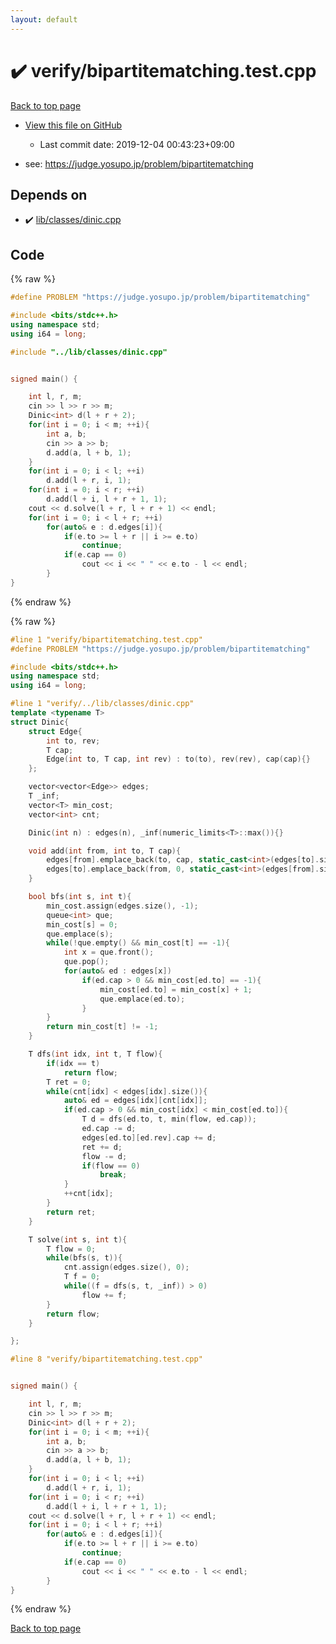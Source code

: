 ```yaml
---
layout: default
---
```


<!-- mathjax config similar to math.stackexchange -->
<script type="text/javascript" async
  src="https://cdnjs.cloudflare.com/ajax/libs/mathjax/2.7.5/MathJax.js?config=TeX-MML-AM_CHTML">
</script>
<script type="text/x-mathjax-config">
  MathJax.Hub.Config({
    TeX: { equationNumbers: { autoNumber: "AMS" }},
    tex2jax: {
      inlineMath: [ ['$','$'] ],
      processEscapes: true
    },
    "HTML-CSS": { matchFontHeight: false },
    displayAlign: "left",
    displayIndent: "2em"
  });
</script>

<script type="text/javascript" src="https://cdnjs.cloudflare.com/ajax/libs/jquery/3.4.1/jquery.min.js"></script>
<script src="https://cdn.jsdelivr.net/npm/jquery-balloon-js@1.1.2/jquery.balloon.min.js" integrity="sha256-ZEYs9VrgAeNuPvs15E39OsyOJaIkXEEt10fzxJ20+2I=" crossorigin="anonymous"></script>
<script type="text/javascript" src="../../assets/js/copy-button.js"></script>
<link rel="stylesheet" href="../../assets/css/copy-button.css" />


# :heavy_check_mark: verify/bipartitematching.test.cpp

<a href="../../index.html">Back to top page</a>

* <a href="{{ site.github.repository_url }}/blob/master/verify/bipartitematching.test.cpp">View this file on GitHub</a>
    - Last commit date: 2019-12-04 00:43:23+09:00


* see: <a href="https://judge.yosupo.jp/problem/bipartitematching">https://judge.yosupo.jp/problem/bipartitematching</a>


## Depends on

* :heavy_check_mark: <a href="../../library/lib/classes/dinic.cpp.html">lib/classes/dinic.cpp</a>


## Code

<a id="unbundled"></a>
{% raw %}
```cpp
#define PROBLEM "https://judge.yosupo.jp/problem/bipartitematching"

#include <bits/stdc++.h>
using namespace std;
using i64 = long;

#include "../lib/classes/dinic.cpp"


signed main() {

    int l, r, m;
    cin >> l >> r >> m;
    Dinic<int> d(l + r + 2);
    for(int i = 0; i < m; ++i){
        int a, b;
        cin >> a >> b;
        d.add(a, l + b, 1);
    }
    for(int i = 0; i < l; ++i)
        d.add(l + r, i, 1);
    for(int i = 0; i < r; ++i)
        d.add(l + i, l + r + 1, 1);
    cout << d.solve(l + r, l + r + 1) << endl;
    for(int i = 0; i < l + r; ++i)
        for(auto& e : d.edges[i]){
            if(e.to >= l + r || i >= e.to)
                continue;
            if(e.cap == 0)
                cout << i << " " << e.to - l << endl;
        }
}


```
{% endraw %}

<a id="bundled"></a>
{% raw %}
```cpp
#line 1 "verify/bipartitematching.test.cpp"
#define PROBLEM "https://judge.yosupo.jp/problem/bipartitematching"

#include <bits/stdc++.h>
using namespace std;
using i64 = long;

#line 1 "verify/../lib/classes/dinic.cpp"
template <typename T>
struct Dinic{
    struct Edge{
        int to, rev;
        T cap;
        Edge(int to, T cap, int rev) : to(to), rev(rev), cap(cap){}
    };

    vector<vector<Edge>> edges;
    T _inf;
    vector<T> min_cost;
    vector<int> cnt;

    Dinic(int n) : edges(n), _inf(numeric_limits<T>::max()){}

    void add(int from, int to, T cap){
        edges[from].emplace_back(to, cap, static_cast<int>(edges[to].size()));
        edges[to].emplace_back(from, 0, static_cast<int>(edges[from].size()) - 1);
    }

    bool bfs(int s, int t){
        min_cost.assign(edges.size(), -1);
        queue<int> que;
        min_cost[s] = 0;
        que.emplace(s);
        while(!que.empty() && min_cost[t] == -1){
            int x = que.front();
            que.pop();
            for(auto& ed : edges[x])
                if(ed.cap > 0 && min_cost[ed.to] == -1){
                    min_cost[ed.to] = min_cost[x] + 1;
                    que.emplace(ed.to);
                }
        }
        return min_cost[t] != -1;
    }

    T dfs(int idx, int t, T flow){
        if(idx == t)
            return flow;
        T ret = 0;
        while(cnt[idx] < edges[idx].size()){
            auto& ed = edges[idx][cnt[idx]];
            if(ed.cap > 0 && min_cost[idx] < min_cost[ed.to]){
                T d = dfs(ed.to, t, min(flow, ed.cap));
                ed.cap -= d;
                edges[ed.to][ed.rev].cap += d;
                ret += d;
                flow -= d;
                if(flow == 0)
                    break;
            }
            ++cnt[idx];
        }
        return ret;
    }

    T solve(int s, int t){
        T flow = 0;
        while(bfs(s, t)){
            cnt.assign(edges.size(), 0);
            T f = 0;
            while((f = dfs(s, t, _inf)) > 0)
                flow += f;
        }
        return flow;
    }

};

#line 8 "verify/bipartitematching.test.cpp"


signed main() {

    int l, r, m;
    cin >> l >> r >> m;
    Dinic<int> d(l + r + 2);
    for(int i = 0; i < m; ++i){
        int a, b;
        cin >> a >> b;
        d.add(a, l + b, 1);
    }
    for(int i = 0; i < l; ++i)
        d.add(l + r, i, 1);
    for(int i = 0; i < r; ++i)
        d.add(l + i, l + r + 1, 1);
    cout << d.solve(l + r, l + r + 1) << endl;
    for(int i = 0; i < l + r; ++i)
        for(auto& e : d.edges[i]){
            if(e.to >= l + r || i >= e.to)
                continue;
            if(e.cap == 0)
                cout << i << " " << e.to - l << endl;
        }
}


```
{% endraw %}

<a href="../../index.html">Back to top page</a>

